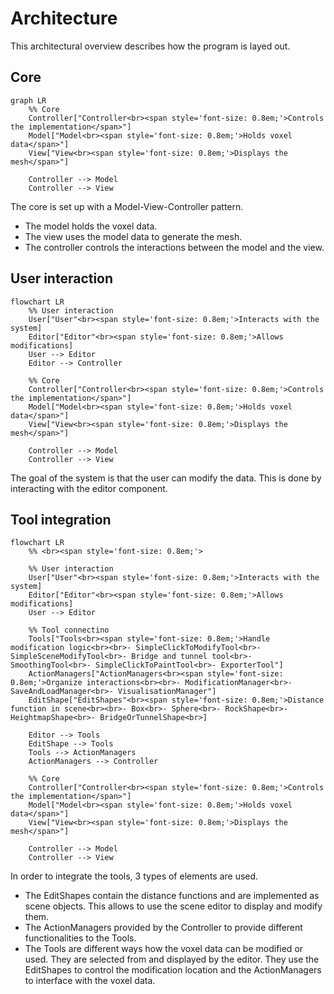 # Architecture
This architectural overview describes how the program is layed out.
## Core
```mermaid
graph LR
    %% Core
    Controller["Controller<br><span style='font-size: 0.8em;'>Controls the implementation</span>"]
    Model["Model<br><span style='font-size: 0.8em;'>Holds voxel data</span>"]
    View["View<br><span style='font-size: 0.8em;'>Displays the mesh</span>"]

    Controller --> Model
    Controller --> View
```
The core is set up with a Model-View-Controller pattern.
- The model holds the voxel data.
- The view uses the model data to generate the mesh.
- The controller controls the interactions between the model and the view.

## User interaction
```mermaid
flowchart LR
    %% User interaction
    User["User"<br><span style='font-size: 0.8em;'>Interacts with the system]
    Editor["Editor"<br><span style='font-size: 0.8em;'>Allows modifications]
    User --> Editor
    Editor --> Controller
    
    %% Core
    Controller["Controller<br><span style='font-size: 0.8em;'>Controls the implementation</span>"]
    Model["Model<br><span style='font-size: 0.8em;'>Holds voxel data</span>"]
    View["View<br><span style='font-size: 0.8em;'>Displays the mesh</span>"]

    Controller --> Model
    Controller --> View
```
The goal of the system is that the user can modify the data. This is done by interacting with the editor component.

## Tool integration
```mermaid
flowchart LR
    %% <br><span style='font-size: 0.8em;'>

    %% User interaction
    User["User"<br><span style='font-size: 0.8em;'>Interacts with the system]
    Editor["Editor"<br><span style='font-size: 0.8em;'>Allows modifications]
    User --> Editor

    %% Tool connectino
    Tools["Tools<br><span style='font-size: 0.8em;'>Handle modification logic<br><br>- SimpleClickToModifyTool<br>- SimpleSceneModifyTool<br>- Bridge and tunnel tool<br>- SmoothingTool<br>- SimpleClickToPaintTool<br>- ExporterTool"]
    ActionManagers["ActionManagers<br><span style='font-size: 0.8em;'>Organize interactions<br><br>- ModificationManager<br>- SaveAndLoadManager<br>- VisualisationManager"]
    EditShape["EditShapes"<br><span style='font-size: 0.8em;'>Distance function in scene<br><br>- Box<br>- Sphere<br>- RockShape<br>- HeightmapShape<br>- BridgeOrTunnelShape<br>]

    Editor --> Tools
    EditShape --> Tools
    Tools --> ActionManagers
    ActionManagers --> Controller

    %% Core
    Controller["Controller<br><span style='font-size: 0.8em;'>Controls the implementation</span>"]
    Model["Model<br><span style='font-size: 0.8em;'>Holds voxel data</span>"]
    View["View<br><span style='font-size: 0.8em;'>Displays the mesh</span>"]

    Controller --> Model
    Controller --> View
```
In order to integrate the tools, 3 types of elements are used.
- The EditShapes contain the distance functions and are implemented as scene objects. This  allows to use the scene editor to display and modify them.
- The ActionManagers provided by the Controller to provide different functionalities to the Tools.
- The Tools are different ways how the voxel data can be modified or used. They are selected from and displayed by the editor. They use the EditShapes to control the modification location and the ActionManagers to interface with the voxel data.